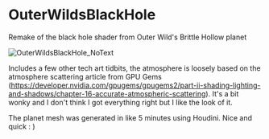 # OuterWildsBlackHole
Remake of the black hole shader from Outer Wild's Brittle Hollow planet

![OuterWildsBlackHole_NoText](https://github.com/QuentinKing/OuterWildsBlackHole/assets/16472643/75c7ee4a-1b43-4202-98b5-d0f13235e244)

Includes a few other tech art tidbits, the atmosphere is loosely based on the atmosphere scattering article from GPU Gems (https://developer.nvidia.com/gpugems/gpugems2/part-ii-shading-lighting-and-shadows/chapter-16-accurate-atmospheric-scattering). It's a bit wonky and I don't think I got everything right but I like the look of it.

The planet mesh was generated in like 5 minutes using Houdini. Nice and quick : )
